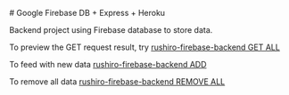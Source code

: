 # Google Firebase DB + Express + Heroku

Backend project using Firebase database to store data.

To preview the GET request result, try [rushiro-firebase-backend GET ALL](https://rushiro-firebase-backend.herokuapp.com/)

To feed with new data [rushiro-firebase-backend ADD](https://rushiro-firebase-backend.herokuapp.com/add)

To remove all data [rushiro-firebase-backend REMOVE ALL](https://rushiro-firebase-backend.herokuapp.com/removeAll)